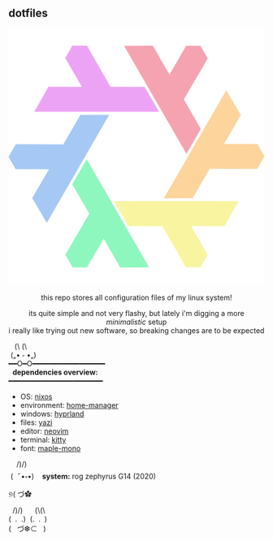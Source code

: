 ## dotfiles
<div align="center">
<img src="https://github.com/yref-boop/dotfiles/blob/main/media/nix-rainbow.svg">


this repo stores all configuration files of my linux system!
  
its quite simple and not very flashy, but lately i'm digging a more _minimalistic_ setup  
i really like trying out new software, so breaking changes are to be expected
</div>

&nbsp;&nbsp;&nbsp;(\ (\  
&nbsp;(„• ֊ •„)  
━━O━O━━━━━━━━━━━━━━━━━  
&nbsp; **dependencies overview:**  
━━━━━━━━━━━━━━━━━━━━━━  

- OS: [nixos](https://github.com/nixos)
- environment: [home-manager](https://github.com/nix-community/home-manager)
- windows: [hyprland](https://github.com/hyprwm/Hyprland)
- files: [yazi](https://github.com/sxyazi/yazi)
- editor: [neovim](https://github.com/neovim/neovim)
- terminal: [kitty](https://github.com/kovidgoyal/kitty)
- font: [maple-mono](https://github.com/subframe7536/maple-font)


&nbsp;&nbsp; &nbsp;/)/)  
&nbsp;(&nbsp; ˶•༝•)&nbsp; &nbsp; **system:** rog zephyrus G14 (2020)  
୭( づ✿  


&nbsp; /)/)&nbsp; &nbsp; &nbsp; (\\(\\  
(&nbsp; .&nbsp; .)&nbsp; (.&nbsp; .&nbsp; )  
(&nbsp; &nbsp;づ❆⊂&nbsp; &nbsp;)  
